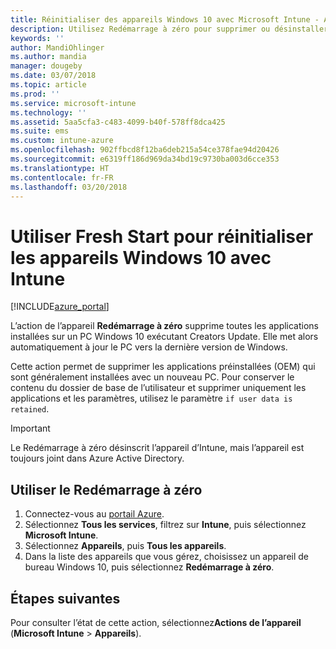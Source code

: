 ```yaml
---
title: Réinitialiser des appareils Windows 10 avec Microsoft Intune - Azure | Microsoft Docs
description: Utilisez Redémarrage à zéro pour supprimer ou désinstaller des applications sur des PC Windows 10 à l’aide de Microsoft Intune.
keywords: ''
author: MandiOhlinger
ms.author: mandia
manager: dougeby
ms.date: 03/07/2018
ms.topic: article
ms.prod: ''
ms.service: microsoft-intune
ms.technology: ''
ms.assetid: 5aa5cfa3-c483-4099-b40f-578ff8dca425
ms.suite: ems
ms.custom: intune-azure
ms.openlocfilehash: 902ffbcd8f12ba6deb215a54ce378fae94d20426
ms.sourcegitcommit: e6319ff186d969da34bd19c9730ba003d6cce353
ms.translationtype: HT
ms.contentlocale: fr-FR
ms.lasthandoff: 03/20/2018
---
```

# <a name="use-fresh-start-to-reset-windows-10-devices-with-intune"></a>Utiliser Fresh Start pour réinitialiser les appareils Windows 10 avec Intune


[!INCLUDE[azure_portal](./includes/azure_portal.md)]

L’action de l’appareil **Redémarrage à zéro** supprime toutes les applications installées sur un PC Windows 10 exécutant Creators Update. Elle met alors automatiquement à jour le PC vers la dernière version de Windows.

Cette action permet de supprimer les applications préinstallées (OEM) qui sont généralement installées avec un nouveau PC. Pour conserver le contenu du dossier de base de l’utilisateur et supprimer uniquement les applications et les paramètres, utilisez le paramètre `if user data is retained`.

> [!IMPORTANT]
> Le Redémarrage à zéro désinscrit l’appareil d’Intune, mais l’appareil est toujours joint dans Azure Active Directory.

## <a name="use-fresh-start"></a>Utiliser le Redémarrage à zéro

1. Connectez-vous au [portail Azure](https://portal.azure.com).
2. Sélectionnez **Tous les services**, filtrez sur **Intune**, puis sélectionnez **Microsoft Intune**.
3. Sélectionnez **Appareils**, puis **Tous les appareils**.
4. Dans la liste des appareils que vous gérez, choisissez un appareil de bureau Windows 10, puis sélectionnez **Redémarrage à zéro**.

## <a name="next-steps"></a>Étapes suivantes

Pour consulter l’état de cette action, sélectionnez**Actions de l’appareil** (**Microsoft Intune** > **Appareils**).